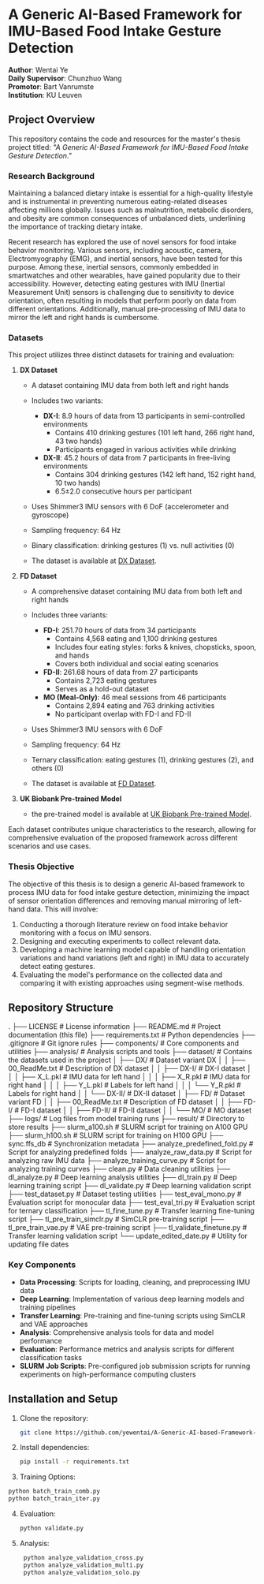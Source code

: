 # A Generic AI-Based Framework for IMU-Based Food Intake Gesture Detection

**Author**: Wentai Ye  
**Daily Supervisor**: Chunzhuo Wang  
**Promotor**: Bart Vanrumste  
**Institution**: KU Leuven  

## Project Overview

This repository contains the code and resources for the master's thesis project titled: _"A Generic AI-Based Framework for IMU-Based Food Intake Gesture Detection."_

### Research Background

Maintaining a balanced dietary intake is essential for a high-quality lifestyle and is instrumental in preventing numerous eating-related diseases affecting millions globally. Issues such as malnutrition, metabolic disorders, and obesity are common consequences of unbalanced diets, underlining the importance of tracking dietary intake.

Recent research has explored the use of novel sensors for food intake behavior monitoring. Various sensors, including acoustic, camera, Electromyography (EMG), and inertial sensors, have been tested for this purpose. Among these, inertial sensors, commonly embedded in smartwatches and other wearables, have gained popularity due to their accessibility. However, detecting eating gestures with IMU (Inertial Measurement Unit) sensors is challenging due to sensitivity to device orientation, often resulting in models that perform poorly on data from different orientations. Additionally, manual pre-processing of IMU data to mirror the left and right hands is cumbersome.

### Datasets

This project utilizes three distinct datasets for training and evaluation:

1. **DX Dataset**
   - A dataset containing IMU data from both left and right hands
   - Includes two variants:
     - **DX-I**: 8.9 hours of data from 13 participants in semi-controlled environments
       - Contains 410 drinking gestures (101 left hand, 266 right hand, 43 two hands)
       - Participants engaged in various activities while drinking
     - **DX-II**: 45.2 hours of data from 7 participants in free-living environments
       - Contains 304 drinking gestures (142 left hand, 152 right hand, 10 two hands)
       - 6.5±2.0 consecutive hours per participant
   - Uses Shimmer3 IMU sensors with 6 DoF (accelerometer and gyroscope)
   - Sampling frequency: 64 Hz
   - Binary classification: drinking gestures (1) vs. null activities (0)

   - The dataset is available at [DX Dataset](https://rdr.kuleuven.be/dataset.xhtml?persistentId=doi:10.48804/W0H2A4).

2. **FD Dataset**
   - A comprehensive dataset containing IMU data from both left and right hands
   - Includes three variants:
     - **FD-I**: 251.70 hours of data from 34 participants
       - Contains 4,568 eating and 1,100 drinking gestures
       - Includes four eating styles: forks & knives, chopsticks, spoon, and hands
       - Covers both individual and social eating scenarios
     - **FD-II**: 261.68 hours of data from 27 participants
       - Contains 2,723 eating gestures
       - Serves as a hold-out dataset
     - **MO (Meal-Only)**: 46 meal sessions from 46 participants
       - Contains 2,894 eating and 763 drinking activities
       - No participant overlap with FD-I and FD-II
   - Uses Shimmer3 IMU sensors with 6 DoF
   - Sampling frequency: 64 Hz
   - Ternary classification: eating gestures (1), drinking gestures (2), and others (0)

   - The dataset is available at [FD Dataset](https://rdr.kuleuven.be/dataset.xhtml?persistentId=doi:10.48804/CN8VBB).

3. **UK Biobank Pre-trained Model**

   - the pre-trained model is available at [UK Biobank Pre-trained Model](https://github.com/OxWearables/ssl-wearables/tree/main/model_check_point).

Each dataset contributes unique characteristics to the research, allowing for comprehensive evaluation of the proposed framework across different scenarios and use cases.

### Thesis Objective

The objective of this thesis is to design a generic AI-based framework to process IMU data for food intake gesture detection, minimizing the impact of sensor orientation differences and removing manual mirroring of left-hand data. This will involve:

1. Conducting a thorough literature review on food intake behavior monitoring with a focus on IMU sensors.
2. Designing and executing experiments to collect relevant data.
3. Developing a machine learning model capable of handling orientation variations and hand variations (left and right) in IMU data to accurately detect eating gestures.
4. Evaluating the model's performance on the collected data and comparing it with existing approaches using segment-wise methods.

## Repository Structure

.
├── LICENSE                     # License information
├── README.md                   # Project documentation (this file)
├── requirements.txt            # Python dependencies
├── .gitignore                  # Git ignore rules
├── components/                 # Core components and utilities
├── analysis/                   # Analysis scripts and tools
├── dataset/                    # Contains the datasets used in the project
│   ├── DX/                     # Dataset variant DX
│   │   ├── 00_ReadMe.txt       # Description of DX dataset
│   │   ├── DX-I/               # DX-I dataset
│   │   │   ├── X_L.pkl         # IMU data for left hand
│   │   │   ├── X_R.pkl         # IMU data for right hand
│   │   │   ├── Y_L.pkl         # Labels for left hand
│   │   │   └── Y_R.pkl         # Labels for right hand
│   │   └── DX-II/              # DX-II dataset
│   ├── FD/                     # Dataset variant FD
│   │   ├── 00_ReadMe.txt       # Description of FD dataset
│   │   ├── FD-I/               # FD-I dataset
│   │   ├── FD-II/              # FD-II dataset
│   │   └── MO/                 # MO dataset
├── logs/                       # Log files from model training runs
├── result/                     # Directory to store results
├── slurm_a100.sh               # SLURM script for training on A100 GPU
├── slurm_h100.sh               # SLURM script for training on H100 GPU
├── sync.ffs_db                 # Synchronization metadata
├── analyze_predefined_fold.py  # Script for analyzing predefined folds
├── analyze_raw_data.py         # Script for analyzing raw IMU data
├── analyze_training_curve.py   # Script for analyzing training curves
├── clean.py                    # Data cleaning utilities
├── dl_analyze.py               # Deep learning analysis utilities
├── dl_train.py                 # Deep learning training script
├── dl_validate.py              # Deep learning validation script
├── test_dataset.py             # Dataset testing utilities
├── test_eval_mono.py           # Evaluation script for monocular data
├── test_eval_tri.py            # Evaluation script for ternary classification
├── tl_fine_tune.py             # Transfer learning fine-tuning script
├── tl_pre_train_simclr.py      # SimCLR pre-training script
├── tl_pre_train_vae.py         # VAE pre-training script
├── tl_validate_finetune.py     # Transfer learning validation script
└── update_edited_date.py       # Utility for updating file dates

### Key Components

- **Data Processing**: Scripts for loading, cleaning, and preprocessing IMU data
- **Deep Learning**: Implementation of various deep learning models and training pipelines
- **Transfer Learning**: Pre-training and fine-tuning scripts using SimCLR and VAE approaches
- **Analysis**: Comprehensive analysis tools for data and model performance
- **Evaluation**: Performance metrics and analysis scripts for different classification tasks
- **SLURM Job Scripts**: Pre-configured job submission scripts for running experiments on high-performance computing clusters

## Installation and Setup

1. Clone the repository:

   ```sh
   git clone https://github.com/yewentai/A-Generic-AI-based-Framework-For-IMU-based-Food-Intake-Gesture-Detection
   ```

2. Install dependencies:

   ```sh
   pip install -r requirements.txt
   ```

3. Training Options:

  ```sh
  python batch_train_comb.py
  python batch_train_iter.py
  ```

4. Evaluation:

   ```sh
   python validate.py
   ```

5. Analysis:

   ```sh
    python analyze_validation_cross.py
    python analyze_validation_multi.py
    python analyze_validation_solo.py
    ```
